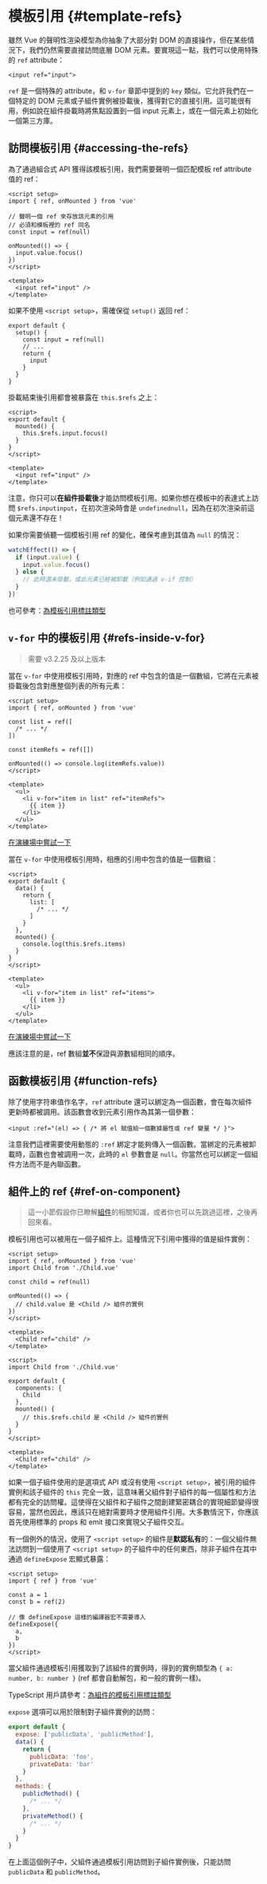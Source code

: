 # 模板引用 {#template-refs}

雖然 Vue 的聲明性渲染模型為你抽象了大部分對 DOM 的直接操作，但在某些情況下，我們仍然需要直接訪問底層 DOM 元素。要實現這一點，我們可以使用特殊的 `ref` attribute：

```vue-html
<input ref="input">
```

`ref` 是一個特殊的 attribute，和 `v-for` 章節中提到的 `key` 類似。它允許我們在一個特定的 DOM 元素或子組件實例被掛載後，獲得對它的直接引用。這可能很有用，例如說在組件掛載時將焦點設置到一個 input 元素上，或在一個元素上初始化一個第三方庫。

## 訪問模板引用 {#accessing-the-refs}

<div class="composition-api">

為了通過組合式 API 獲得該模板引用，我們需要聲明一個匹配模板 ref attribute 值的 ref：

```vue
<script setup>
import { ref, onMounted } from 'vue'

// 聲明一個 ref 來存放該元素的引用
// 必須和模板裡的 ref 同名
const input = ref(null)

onMounted(() => {
  input.value.focus()
})
</script>

<template>
  <input ref="input" />
</template>
```

如果不使用 `<script setup>`，需確保從 `setup()` 返回 ref：

```js{6}
export default {
  setup() {
    const input = ref(null)
    // ...
    return {
      input
    }
  }
}
```

</div>
<div class="options-api">

掛載結束後引用都會被暴露在 `this.$refs` 之上：

```vue
<script>
export default {
  mounted() {
    this.$refs.input.focus()
  }
}
</script>

<template>
  <input ref="input" />
</template>
```

</div>

注意，你只可以**在組件掛載後**才能訪問模板引用。如果你想在模板中的表達式上訪問 <span class="options-api">`$refs.input`</span><span class="composition-api">`input`</span>，在初次渲染時會是 <span class="options-api">`undefined`</span><span class="composition-api">`null`</span>，因為在初次渲染前這個元素還不存在！

<div class="composition-api">

如果你需要偵聽一個模板引用 ref 的變化，確保考慮到其值為 `null` 的情況：

```js
watchEffect(() => {
  if (input.value) {
    input.value.focus()
  } else {
    // 此時還未掛載，或此元素已經被卸載（例如通過 v-if 控制）
  }
})
```

也可參考：[為模板引用標註類型](/guide/typescript/composition-api#typing-template-refs) <sup class="vt-badge ts" />

</div>

## `v-for` 中的模板引用 {#refs-inside-v-for}

> 需要 v3.2.25 及以上版本

<div class="composition-api">

當在 `v-for` 中使用模板引用時，對應的 ref 中包含的值是一個數組，它將在元素被掛載後包含對應整個列表的所有元素：

```vue
<script setup>
import { ref, onMounted } from 'vue'

const list = ref([
  /* ... */
])

const itemRefs = ref([])

onMounted(() => console.log(itemRefs.value))
</script>

<template>
  <ul>
    <li v-for="item in list" ref="itemRefs">
      {{ item }}
    </li>
  </ul>
</template>
```

[在演練場中嘗試一下](https://play.vuejs.org/#eNpFjs1qwzAQhF9l0CU2uDZtb8UOlJ576bXqwaQyCGRJyCsTEHr3rGwnOehnd2e+nSQ+vW/XqMSH6JdL0J6wKIr+LK2evQuEhKCmBs5+u2hJ/SNjCm7GiV0naaW9OLsQjOZrKNrq97XBW4P3v/o51qTmHzUtd8k+e0CrqsZwRpIWGI0KVN0N7TqaqNp59JUuEt2SutKXY5elmimZT9/t2Tk1F+z0ZiTFFdBHs738Mxrry+TCIEWhQ9sttRQl0tEsK6U4HEBKW3LkfDA6o3dst3H77rFM5BtTfm/P)

</div>
<div class="options-api">

當在 `v-for` 中使用模板引用時，相應的引用中包含的值是一個數組：

```vue
<script>
export default {
  data() {
    return {
      list: [
        /* ... */
      ]
    }
  },
  mounted() {
    console.log(this.$refs.items)
  }
}
</script>

<template>
  <ul>
    <li v-for="item in list" ref="items">
      {{ item }}
    </li>
  </ul>
</template>
```

[在演練場中嘗試一下](https://play.vuejs.org/#eNpFjk0KwjAQha/yCC4Uaou6kyp4DuOi2KkGYhKSiQildzdNa4WQmTc/37xeXJwr35HEUdTh7pXjszT0cdYzWuqaqBm9NEDbcLPeTDngiaM3PwVoFfiI667AvsDhNpWHMQzF+L9sNEztH3C3JlhNpbaPNT9VKFeeulAqplfY5D1p0qurxVQSqel0w5QUUEedY8q0wnvbWX+SYgRAmWxIiuSzm4tBinkc6HvkuSE7TIBKq4lZZWhdLZfE8AWp4l3T)

</div>

應該注意的是，ref 數組**並不**保證與源數組相同的順序。

## 函數模板引用 {#function-refs}

除了使用字符串值作名字，`ref` attribute 還可以綁定為一個函數，會在每次組件更新時都被調用。該函數會收到元素引用作為其第一個參數：

```vue-html
<input :ref="(el) => { /* 將 el 賦值給一個數據屬性或 ref 變量 */ }">
```

注意我們這裡需要使用動態的 `:ref` 綁定才能夠傳入一個函數。當綁定的元素被卸載時，函數也會被調用一次，此時的 `el` 參數會是 `null`。你當然也可以綁定一個組件方法而不是內聯函數。

## 組件上的 ref {#ref-on-component}

> 這一小節假設你已瞭解[組件](/guide/essentials/component-basics)的相關知識，或者你也可以先跳過這裡，之後再回來看。

模板引用也可以被用在一個子組件上。這種情況下引用中獲得的值是組件實例：

<div class="composition-api">

```vue
<script setup>
import { ref, onMounted } from 'vue'
import Child from './Child.vue'

const child = ref(null)

onMounted(() => {
  // child.value 是 <Child /> 組件的實例
})
</script>

<template>
  <Child ref="child" />
</template>
```

</div>
<div class="options-api">

```vue
<script>
import Child from './Child.vue'

export default {
  components: {
    Child
  },
  mounted() {
    // this.$refs.child 是 <Child /> 組件的實例
  }
}
</script>

<template>
  <Child ref="child" />
</template>
```

</div>

如果一個子組件使用的是選項式 API <span class="composition-api">或沒有使用 `<script setup>`</span>，被引用的組件實例和該子組件的 `this` 完全一致，這意味著父組件對子組件的每一個屬性和方法都有完全的訪問權。這使得在父組件和子組件之間創建緊密耦合的實現細節變得很容易，當然也因此，應該只在絕對需要時才使用組件引用。大多數情況下，你應該首先使用標準的 props 和 emit 接口來實現父子組件交互。

<div class="composition-api">

有一個例外的情況，使用了 `<script setup>` 的組件是**默認私有**的：一個父組件無法訪問到一個使用了 `<script setup>` 的子組件中的任何東西，除非子組件在其中通過 `defineExpose` 宏顯式暴露：

```vue
<script setup>
import { ref } from 'vue'

const a = 1
const b = ref(2)

// 像 defineExpose 這樣的編譯器宏不需要導入
defineExpose({
  a,
  b
})
</script>
```

當父組件通過模板引用獲取到了該組件的實例時，得到的實例類型為 `{ a: number, b: number }` (ref 都會自動解包，和一般的實例一樣)。

TypeScript 用戶請參考：[為組件的模板引用標註類型](/guide/typescript/composition-api#typing-component-template-refs) <sup class="vt-badge ts" />

</div>
<div class="options-api">

`expose` 選項可以用於限制對子組件實例的訪問：

```js
export default {
  expose: ['publicData', 'publicMethod'],
  data() {
    return {
      publicData: 'foo',
      privateData: 'bar'
    }
  },
  methods: {
    publicMethod() {
      /* ... */
    },
    privateMethod() {
      /* ... */
    }
  }
}
```

在上面這個例子中，父組件通過模板引用訪問到子組件實例後，只能訪問 `publicData` 和 `publicMethod`。

</div>
